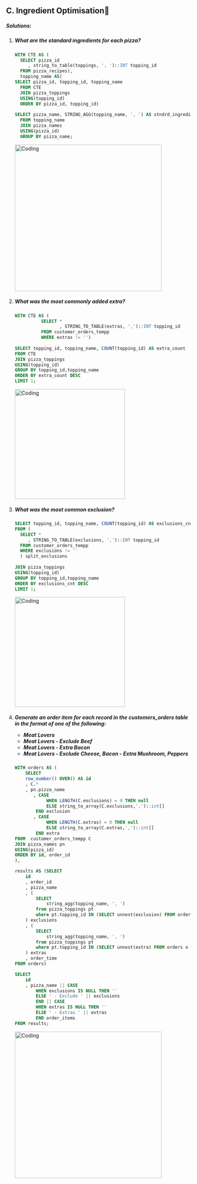 <h2><a name="c.ingredientoptimisation"></a>C. Ingredient Optimisation🍕</h2>
<h5>Solutions:</h5>

<ol>
  <li><h5>What are the standard ingredients for each pizza?</h5></li>

  ```sql
WITH CTE AS (
	SELECT pizza_id
       , string_to_table(toppings, ', ')::INT topping_id
	FROM pizza_recipes),
	topping_name AS(
SELECT pizza_id, topping_id, topping_name
	FROM CTE
	JOIN pizza_toppings
	USING(topping_id)
    ORDER BY pizza_id, topping_id)
	
SELECT pizza_name, STRING_AGG(topping_name, ', ') AS stndrd_ingredients
	FROM topping_name
	JOIN pizza_names
	USING(pizza_id)
	GROUP BY pizza_name;
```
  <img width="400" alt="Coding" src="https://github.com/Mariyajoseph24/8_Week_SQL_challenge/assets/91487663/7af6d859-545c-488c-bee8-5e4bc4f4848f">
    
  <li><h5>What was the most commonly added extra?</h5></li>

  ```sql
WITH CTE AS (
			SELECT *
				   , STRING_TO_TABLE(extras, ',')::INT topping_id
			FROM customer_orders_tempp
			WHERE extras != '')
		
SELECT topping_id, topping_name, COUNT(topping_id) AS extra_count
FROM CTE
JOIN pizza_toppings
USING(topping_id)
GROUP BY topping_id,topping_name
ORDER BY extra_count DESC
LIMIT 1;
```
  <img width="300" alt="Coding" src="https://github.com/Mariyajoseph24/8_Week_SQL_challenge/assets/91487663/8996c135-c2ae-4ad2-8f46-661c56c2ceb7">
    
  <li><h5>What was the most common exclusion?</h5></li>
  
  ```sql
  SELECT topping_id, topping_name, COUNT(topping_id) AS exclusions_cnt
FROM (
	SELECT *
	   , STRING_TO_TABLE(exclusions, ',')::INT topping_id
	FROM customer_orders_tempp
	WHERE exclusions != ''
	) split_exclusions
	
JOIN pizza_toppings
USING(topping_id)
GROUP BY topping_id,topping_name
ORDER BY exclusions_cnt DESC
LIMIT 1;
  ```
  <img width="300" alt="Coding" src="https://github.com/Mariyajoseph24/8_Week_SQL_challenge/assets/91487663/7a84787b-26ba-4c32-838c-26d6826b381b">
    
  <li><h5>Generate an order item for each record in the customers_orders table in the format of one of the following:
<ul>
<li>Meat Lovers</li>
<li>Meat Lovers - Exclude Beef</li>
<li>Meat Lovers - Extra Bacon</li>
<li>Meat Lovers - Exclude Cheese, Bacon - Extra Mushroom, Peppers</li></h5></li></ul>

```sql
WITH orders AS (
    SELECT
    row_number() OVER() AS id
    , C.*
    , pn.pizza_name
       , CASE
            WHEN LENGTH(C.exclusions) = 0 THEN null
            ELSE string_to_array(C.exclusions,',')::int[]
        END exclusion
       , CASE
            WHEN LENGTH(C.extras) = 0 THEN null
            ELSE string_to_array(C.extras,',')::int[]
        END extra
FROM  customer_orders_tempp C
JOIN pizza_names pn
USING(pizza_id)
ORDER BY id, order_id
),

results AS (SELECT
    id
    , order_id
    , pizza_name
    , (
        SELECT 
            string_agg(topping_name, ', ')
        from pizza_toppings pt
        where pt.topping_id IN (SELECT unnest(exclusion) FROM orders o WHERE o.id = orders.id)
    ) exclusions
    , (
        SELECT 
            string_agg(topping_name, ', ')
        from pizza_toppings pt
        where pt.topping_id IN (SELECT unnest(extra) FROM orders o WHERE o.id = orders.id)
    ) extras
    , order_time
FROM orders)

SELECT
    id
    , pizza_name || CASE
        WHEN exclusions IS NULL THEN ''
        ELSE ' - Exclude ' || exclusions
        END || CASE
        WHEN extras IS NULL THEN ''
        ELSE ' - Extras ' || extras
        END order_items
FROM results; 

```
<img width="400" alt="Coding" src="https://github.com/Mariyajoseph24/8_Week_SQL_challenge/assets/91487663/d243a081-ea2a-49af-b8be-78a96399ee48">
</ol>
